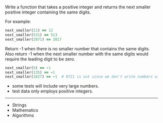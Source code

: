 Write a function that takes a positive integer and returns the next smaller positive integer containing the same digits.

For example:
```ruby
next_smaller(21) == 12
next_smaller(531) == 513
next_smaller(2071) == 2017
```
Return -1 when there is no smaller number that contains the same digits. Also return -1 when the next smaller number with the same digits would require the leading digit to be zero.
```ruby
next_smaller(9) == -1
next_smaller(135) == -1
next_smaller(1027) == -1  # 0721 is out since we don't write numbers with leading zeros
```
- some tests will include very large numbers.
- test data only employs positive integers.

---

- Strings
- Mathematics
- Algorithms
